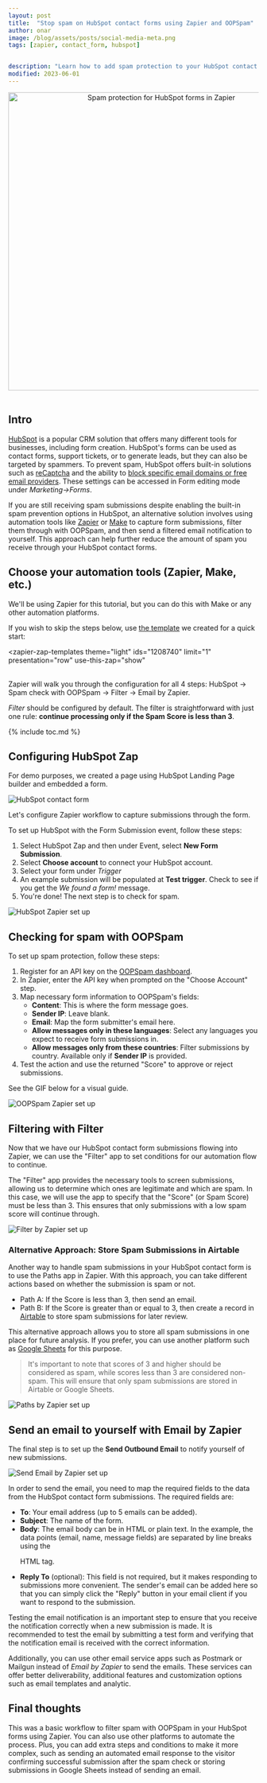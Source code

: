```yaml
---
layout: post
title:  "Stop spam on HubSpot contact forms using Zapier and OOPSpam"
author: onar
image: /blog/assets/posts/social-media-meta.png
tags: [zapier, contact_form, hubspot]


description: "Learn how to add spam protection to your HubSpot contact forms."
modified: 2023-06-01
---
```

<center>
<img loading="lazy"  width="600" alt="Spam protection for HubSpot forms in Zapier" src="/blog/assets/posts/hubspot-contact-form/overall-setup.png">
</center>
<br/>

<script type="module" src="https://cdn.zapier.com/packages/partner-sdk/v0/zapier-elements/zapier-elements.esm.js"></script>
<link rel="stylesheet" href="https://cdn.zapier.com/packages/partner-sdk/v0/zapier-elements/zapier-elements.css"/>

## Intro

[HubSpot](https://hubspot.com/) is a popular CRM solution that offers many different tools for businesses, including form creation. HubSpot's forms can be used as contact forms, support tickets, or to generate leads, but they can also be targeted by spammers. To prevent spam, HubSpot offers built-in solutions such as [reCaptcha](https://knowledge.hubspot.com/forms/prevent-spam-form-submissions#enable-captcha) and the ability to [block specific email domains or free email providers](https://knowledge.hubspot.com/forms/prevent-spam-form-submissions#block-specific-email-domains-or-free-email-providers). These settings can be accessed in Form editing mode under _Marketing->Forms_.

If you are still receiving spam submissions despite enabling the built-in spam prevention options in HubSpot, an alternative solution involves using automation tools like [Zapier](https://zapier.com/) or [Make](https://www.make.com) to capture form submissions, filter them through with OOPSpam, and then send a filtered email notification to yourself. This approach can help further reduce the amount of spam you receive through your HubSpot contact forms.

## Choose your automation tools (Zapier, Make, etc.)

We'll be using Zapier for this tutorial, but you can do this with Make or any other automation platforms.

If you wish to skip the steps below, use [the template](https://zapier.com/apps/email/integrations/hubspot/1208740/spam-check-new-hubspot-form-entries-with-oopspam-and-send-outbound-emails) we created for a quick start:

<zapier-zap-templates
  theme="light"
  ids="1208740"
  limit="1"
  presentation="row"
  use-this-zap="show"
></zapier-zap-templates>

<br>
Zapier will walk you through the configuration for all 4 steps: HubSpot -> Spam check with OOPSpam -> Filter -> Email by Zapier.

_Filter_ should be configured by default. The filter is straightforward with just one rule: **continue processing only if the Spam Score is less than 3**.

{% include toc.md %}

## Configuring HubSpot Zap

For demo purposes, we created a page using HubSpot Landing Page builder and embedded a form.

![HubSpot contact form](/blog/assets/posts/hubspot-contact-form/cf.png "HubSpot contact form")

Let's configure Zapier workflow to capture submissions through the form.

To set up HubSpot with the Form Submission event, follow these steps:

1. Select HubSpot Zap and then under Event, select **New Form Submission**.
2. Select **Choose account** to connect your HubSpot account.
3. Select your form under _Trigger_
4. An example submission will be populated at **Test trigger**. Check to see if you get the _We found a form!_ message.
5. You're done! The next step is to check for spam.

![HubSpot Zapier set up](/blog/assets/posts/hubspot-contact-form/hubspot-zapier.gif "HubSpot Zapier set up")

## Checking for spam with OOPSpam

To set up spam protection, follow these steps:

1. Register for an API key on the [OOPSpam dashboard](https://app.oopspam.com/).
2. In Zapier, enter the API key when prompted on the "Choose Account" step.
3. Map necessary form information to OOPSpam's fields:
    - **Content**: This is where the form message goes.
    - **Sender IP**: Leave blank.
    - **Email**: Map the form submitter's email here.
    - **Allow messages only in these languages**: Select any languages you expect to receive form submissions in.
    - **Allow messages only from these countries**: Filter submissions by country. Available only if **Sender IP** is provided.
4. Test the action and use the returned "Score" to approve or reject submissions.

See the GIF below for a visual guide.

![OOPSpam Zapier set up](/blog/assets/posts/hubspot-contact-form/zapier-oopspam.gif "OOPSpam Zapier set up")

## Filtering with Filter

Now that we have our HubSpot contact form submissions flowing into Zapier, we can use the "Filter" app to set conditions for our automation flow to continue.

The "Filter" app provides the necessary tools to screen submissions, allowing us to determine which ones are legitimate and which are spam. In this case, we will use the app to specify that the "Score" (or Spam Score) must be less than 3. This ensures that only submissions with a low spam score will continue through.

![Filter by Zapier set up](/blog/assets/posts/hubspot-contact-form/filter-zapier.gif "Filter by Zapier set up")

### Alternative Approach: Store Spam Submissions in Airtable

Another way to handle spam submissions in your HubSpot contact form is to use the Paths app in Zapier. With this approach, you can take different actions based on whether the submission is spam or not.

- Path A: If the Score is less than 3, then send an email.
- Path B: If the Score is greater than or equal to 3, then create a record in [Airtable](https://airtable.com/) to store spam submissions for later review.

This alternative approach allows you to store all spam submissions in one place for future analysis. If you prefer, you can use another platform such as [Google Sheets](https://www.google.com/sheets/about/) for this purpose.

> It's important to note that scores of 3 and higher should be considered as spam, while scores less than 3 are considered non-spam. This will ensure that only spam submissions are stored in Airtable or Google Sheets.

![Paths by Zapier set up](/blog/assets/posts/hubspot-contact-form/paths-zapier.png "Paths by Zapier set up")


## Send an email to yourself with Email by Zapier

The final step is to set up the **Send Outbound Email** to notify yourself of new submissions.

![Send Email by Zapier set up](/blog/assets/posts/hubspot-contact-form/sendemail-zapier.gif "Send Email by Zapier set up")

In order to send the email, you need to map the required fields to the data from the HubSpot contact form submissions. The required fields are:

- **To**: Your email address (up to 5 emails can be added).
- **Subject**: The name of the form.
- **Body**: The email body can be in HTML or plain text. In the example, the data points (email, name, message fields) are separated by line breaks using the <p> HTML tag.
- **Reply To** (optional): This field is not required, but it makes responding to submissions more convenient. The sender's email can be added here so that you can simply click the "Reply" button in your email client if you want to respond to the submission.

Testing the email notification is an important step to ensure that you receive the notification correctly when a new submission is made. It is recommended to test the email by submitting a test form and verifying that the notification email is received with the correct information.

Additionally, you can use other email service apps such as Postmark or Mailgun instead of _Email by Zapier_ to send the emails. These services can offer better deliverability, additional features and customization options such as email templates and analytic.

## Final thoughts

This was a basic workflow to filter spam with OOPSpam in your HubSpot forms using Zapier. You can also use other platforms to automate the process. Plus, you can add extra steps and conditions to make it more complex, such as sending an automated email response to the visitor confirming successful submission after the spam check or storing submissions in Google Sheets instead of sending an email.